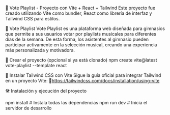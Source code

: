 📀 Vote Playlist - Proyecto con Vite + React + Tailwind
Este proyecto fue creado utilizando Vite como bundler, React como librería de interfaz y Tailwind CSS para estilos.

🎵 Vote Playlist
Vote Playlist es una plataforma web diseñada para gimnasios que permite a sus usuarios votar por playlists musicales para diferentes días de la semana. De esta forma, los asistentes al gimnasio pueden participar activamente en la selección musical, creando una experiencia más personalizada y motivadora.


🚀 Crear el proyecto (opcional si ya está clonado)
npm create vite@latest vote-playlist --template react


🎨 Instalar Tailwind CSS con Vite
Sigue la guía oficial para integrar Tailwind en un proyecto Vite:
🔗https://tailwindcss.com/docs/installation/using-vite


🛠️ Instalación y ejecución del proyecto

npm install     # Instala todas las dependencias
npm run dev     # Inicia el servidor de desarrollo



